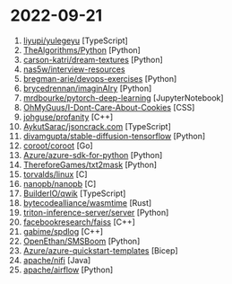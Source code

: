 # 2022-09-21

1. [liyupi/yulegeyu](https://github.com/liyupi/yulegeyu "羊了个羊纯前端实现版【鱼了个鱼】，自定义关卡+图案+无限道具，可在线玩：https://yulegeyu.cn") [TypeScript]
2. [TheAlgorithms/Python](https://github.com/TheAlgorithms/Python "All Algorithms implemented in Python") [Python]
3. [carson-katri/dream-textures](https://github.com/carson-katri/dream-textures "Stable Diffusion built-in to the Blender shader editor") [Python]
4. [nas5w/interview-resources](https://github.com/nas5w/interview-resources "A non-overwhelming list of resources for tech interviews.") 
5. [bregman-arie/devops-exercises](https://github.com/bregman-arie/devops-exercises "Linux, Jenkins, AWS, SRE, Prometheus, Docker, Python, Ansible, Git, Kubernetes, Terraform, OpenStack, SQL, NoSQL, Azure, GCP, DNS, Elastic, Network, Virtualization. DevOps Interview Questions") [Python]
6. [brycedrennan/imaginAIry](https://github.com/brycedrennan/imaginAIry "AI imagined images. Pythonic generation of stable diffusion images.") [Python]
7. [mrdbourke/pytorch-deep-learning](https://github.com/mrdbourke/pytorch-deep-learning "Materials for the Learn PyTorch for Deep Learning: Zero to Mastery course.") [JupyterNotebook]
8. [OhMyGuus/I-Dont-Care-About-Cookies](https://github.com/OhMyGuus/I-Dont-Care-About-Cookies "Debloated fork of the extension I don't care about cookies (WIP)") [CSS]
9. [johguse/profanity](https://github.com/johguse/profanity "Vanity address generator for Ethereum") [C++]
10. [AykutSarac/jsoncrack.com](https://github.com/AykutSarac/jsoncrack.com "🔮 Seamlessly visualize your JSON data instantly into graphs; paste, import or fetch!") [TypeScript]
11. [divamgupta/stable-diffusion-tensorflow](https://github.com/divamgupta/stable-diffusion-tensorflow "Stable Diffusion in TensorFlow / Keras") [Python]
12. [coroot/coroot](https://github.com/coroot/coroot "A monitoring and troubleshooting tool for microservice architectures.") [Go]
13. [Azure/azure-sdk-for-python](https://github.com/Azure/azure-sdk-for-python "This repository is for active development of the Azure SDK for Python. For consumers of the SDK we recommend visiting our public developer docs at https://docs.microsoft.com/python/azure/ or our versioned developer docs at https://azure.github.io/azure-sdk-for-python.") [Python]
14. [ThereforeGames/txt2mask](https://github.com/ThereforeGames/txt2mask "Automatically create masks for Stable Diffusion inpainting using natural language.") [Python]
15. [torvalds/linux](https://github.com/torvalds/linux "Linux kernel source tree") [C]
16. [nanopb/nanopb](https://github.com/nanopb/nanopb "Protocol Buffers with small code size") [C]
17. [BuilderIO/qwik](https://github.com/BuilderIO/qwik "The HTML-first framework. Instant apps of any size with ~ 1kb JS") [TypeScript]
18. [bytecodealliance/wasmtime](https://github.com/bytecodealliance/wasmtime "A fast and secure runtime for WebAssembly") [Rust]
19. [triton-inference-server/server](https://github.com/triton-inference-server/server "The Triton Inference Server provides an optimized cloud and edge inferencing solution.") [Python]
20. [facebookresearch/faiss](https://github.com/facebookresearch/faiss "A library for efficient similarity search and clustering of dense vectors.") [C++]
21. [gabime/spdlog](https://github.com/gabime/spdlog "Fast C++ logging library.") [C++]
22. [OpenEthan/SMSBoom](https://github.com/OpenEthan/SMSBoom "短信轰炸/短信测压/ | 一个健壮免费的python短信轰炸程序，专门炸坏蛋蛋，百万接口，多线程全自动添加有效接口，支持异步协程百万并发，全免费的短信轰炸工具！！hongkonger开发全网首发！！") [Python]
23. [Azure/azure-quickstart-templates](https://github.com/Azure/azure-quickstart-templates "Azure Quickstart Templates") [Bicep]
24. [apache/nifi](https://github.com/apache/nifi "Apache NiFi") [Java]
25. [apache/airflow](https://github.com/apache/airflow "Apache Airflow - A platform to programmatically author, schedule, and monitor workflows") [Python]
